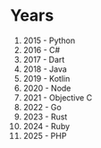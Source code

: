 # Years

1. 2015 - Python
1. 2016 - C#
1. 2017 - Dart
1. 2018 - Java
1. 2019 - Kotlin
1. 2020 - Node
1. 2021 - Objective C
1. 2022 - Go
1. 2023 - Rust
1. 2024 - Ruby
1. 2025 - PHP
